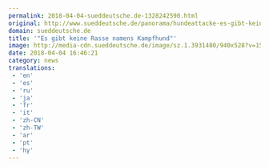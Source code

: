 ```yaml
---
permalink: 2018-04-04-sueddeutsche.de-1328242590.html
original: http://www.sueddeutsche.de/panorama/hundeattacke-es-gibt-keine-rasse-namens-kampfhund-1.3931101
domain: sueddeutsche.de
title: '"Es gibt keine Rasse namens Kampfhund"'
image: http://media-cdn.sueddeutsche.de/image/sz.1.3931480/940x528?v=1522858209
date: 2018-04-04 16:46:21
category: news
translations: 
 - 'en'
 - 'es'
 - 'ru'
 - 'ja'
 - 'fr'
 - 'it'
 - 'zh-CN'
 - 'zh-TW'
 - 'ar'
 - 'pt'
 - 'hy'
---
```


